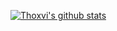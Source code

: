[![Thoxvi's github stats](https://github-readme-stats.vercel.app/api?username=Thoxvi&show_icons=true&theme=radical)](https://github.com/Thoxvi)

<!--[![Top Langs](https://github-readme-stats.vercel.app/api/top-langs/?username=Thoxvi&layout=compact&theme=radical)](https://github.com/Thoxvi)-->
